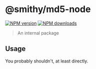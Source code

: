 # @smithy/md5-node
[![NPM version](https://img.shields.io/npm/v/@smithy/hash-node/latest.svg)](https://www.npmjs.com/package/@smithy/hash-node)
[![NPM downloads](https://img.shields.io/npm/dm/@smithy/hash-node.svg)](https://www.npmjs.com/package/@smithy/hash-node)
> An internal package
## Usage
You probably shouldn't, at least directly.
